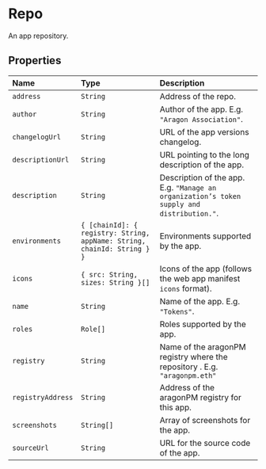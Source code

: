 # Repo

An app repository.

## Properties

| Name | Type | Description |
| :--- | :--- | :--- |
| `address` | `String` | Address of the repo. |
| `author` | `String` | Author of the app. E.g. `"Aragon Association"`. |
| `changelogUrl` | `String` | URL of the app versions changelog. |
| `descriptionUrl` | `String` | URL pointing to the long description of the app. |
| `description` | `String` | Description of the app. E.g. `"Manage an organization’s token supply and distribution."`. |
| `environments` | `{ [chainId]: { registry: String, appName: String, chainId: String } }` | Environments supported by the app. |
| `icons` | `{ src: String, sizes: String }[]` | Icons of the app \(follows the web app manifest `icons` format\). |
| `name` | `String` | Name of the app. E.g. `"Tokens"`. |
| `roles` | `Role[]` | Roles supported by the app. |
| `registry` | `String` | Name of the aragonPM registry where the repository . E.g. `"aragonpm.eth"` |
| `registryAddress` | `String` | Address of the aragonPM registry for this app. |
| `screenshots` | `String[]` | Array of screenshots for the app. |
| `sourceUrl` | `String` | URL for the source code of the app. |

